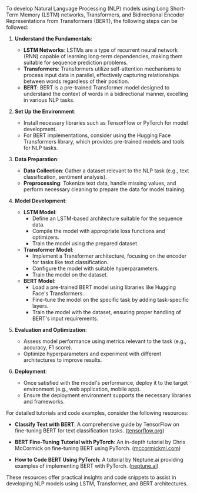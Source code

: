 To develop Natural Language Processing (NLP) models using Long Short-Term Memory (LSTM) networks, Transformers, and Bidirectional Encoder Representations from Transformers (BERT), the following steps can be followed:

1. **Understand the Fundamentals**:
   - **LSTM Networks**: LSTMs are a type of recurrent neural network (RNN) capable of learning long-term dependencies, making them suitable for sequence prediction problems.
   - **Transformers**: Transformers utilize self-attention mechanisms to process input data in parallel, effectively capturing relationships between words regardless of their position.
   - **BERT**: BERT is a pre-trained Transformer model designed to understand the context of words in a bidirectional manner, excelling in various NLP tasks.

2. **Set Up the Environment**:
   - Install necessary libraries such as TensorFlow or PyTorch for model development.
   - For BERT implementations, consider using the Hugging Face Transformers library, which provides pre-trained models and tools for NLP tasks.

3. **Data Preparation**:
   - **Data Collection**: Gather a dataset relevant to the NLP task (e.g., text classification, sentiment analysis).
   - **Preprocessing**: Tokenize text data, handle missing values, and perform necessary cleaning to prepare the data for model training.

4. **Model Development**:
   - **LSTM Model**:
     - Define an LSTM-based architecture suitable for the sequence data.
     - Compile the model with appropriate loss functions and optimizers.
     - Train the model using the prepared dataset.
   - **Transformer Model**:
     - Implement a Transformer architecture, focusing on the encoder for tasks like text classification.
     - Configure the model with suitable hyperparameters.
     - Train the model on the dataset.
   - **BERT Model**:
     - Load a pre-trained BERT model using libraries like Hugging Face's Transformers.
     - Fine-tune the model on the specific task by adding task-specific layers.
     - Train the model with the dataset, ensuring proper handling of BERT's input requirements.

5. **Evaluation and Optimization**:
   - Assess model performance using metrics relevant to the task (e.g., accuracy, F1 score).
   - Optimize hyperparameters and experiment with different architectures to improve results.

6. **Deployment**:
   - Once satisfied with the model's performance, deploy it to the target environment (e.g., web application, mobile app).
   - Ensure the deployment environment supports the necessary libraries and frameworks.

For detailed tutorials and code examples, consider the following resources:

- **Classify Text with BERT**: A comprehensive guide by TensorFlow on fine-tuning BERT for text classification tasks. ([tensorflow.org](https://www.tensorflow.org/text/tutorials/classify_text_with_bert))

- **BERT Fine-Tuning Tutorial with PyTorch**: An in-depth tutorial by Chris McCormick on fine-tuning BERT using PyTorch. ([mccormickml.com](https://mccormickml.com/2019/07/22/BERT-fine-tuning/))

- **How to Code BERT Using PyTorch**: A tutorial by Neptune.ai providing examples of implementing BERT with PyTorch. ([neptune.ai](https://neptune.ai/blog/how-to-code-bert-using-pytorch-tutorial))

These resources offer practical insights and code snippets to assist in developing NLP models using LSTM, Transformer, and BERT architectures.
